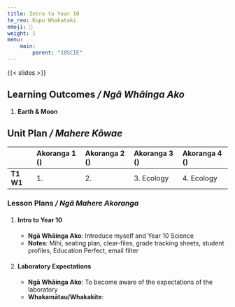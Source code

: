 ```yaml
---
title: Intro to Year 10
te_reo: Kupu Whakataki
emoji: 👋
weight: 1 
menu:
    main:
        parent: "10SCIE"
---
```


{{< slides >}}

## Learning Outcomes _/ Ngā Whāinga Ako_ 

1. __Earth & Moon__

## Unit Plan _/ Mahere Kōwae_ 

|           | Akoranga 1 () | Akoranga 2 () | Akoranga 3 () | Akoranga 4 () |
|:----------|:--------------|:--------------|:--------------|:--------------|
| __T1 W1__ | 1.            | 2.            | 3. Ecology    | 4. Ecology    |

### Lesson Plans _/ Ngā Mahere Akoranga_ 

1. #### Intro to Year 10
    - __Ngā Whāinga Ako__: Introduce myself and Year 10 Science
    - __Notes__: Mihi, seating plan, clear-files, grade tracking sheets, student profiles, Education Perfect, email filter
2. #### Laboratory Expectations
    - __Ngā Whāinga Ako__: To become aware of the expectations of the laboratory
    - __Whakamātau/Whakakite__: 
